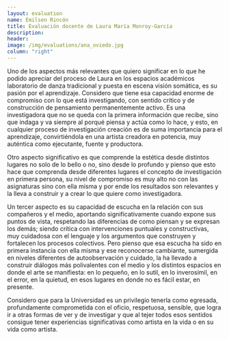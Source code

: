 ```yaml
---
layout: evaluation
name: Emilsen Rincón
title: Evaluación docente de Laura María Monroy-García
description:
header:
image: /img/evaluations/ana_oviedo.jpg
column: "right"
---
```


Uno de los aspectos m&aacute;s relevantes que quiero significar en lo que he podido apreciar del proceso de Laura en los espacios acad&eacute;micos laboratorio de danza tradicional y puesta en escena visi&oacute;n som&aacute;tica, es su pasi&oacute;n por el aprendizaje. Considero que tiene esa capacidad enorme de compromiso con lo que est&aacute; investigando, con sentido cr&iacute;tico y de construcci&oacute;n de pensamiento permanentemente activo. Es una investigadora que no se queda con la primera informaci&oacute;n que recibe, sino que indaga y va siempre al porqu&eacute; piensa y act&uacute;a como lo hace, y esto, en cualquier proceso de investigaci&oacute;n creaci&oacute;n es de suma importancia para el aprendizaje, convirti&eacute;ndola en una artista creadora en potencia, muy aut&eacute;ntica como ejecutante, fuente y productora. &nbsp;&nbsp;

Otro aspecto significativo es que comprende la est&eacute;tica desde distintos lugares no solo de lo bello o no, sino desde lo profundo y pienso que esto hace que comprenda desde diferentes lugares el concepto de investigaci&oacute;n en primera persona, su nivel de compromiso es muy alto no con las asignaturas sino con ella misma y por ende los resultados son relevantes y la lleva a construir y a crear lo que quiere como investigadora.

Un tercer aspecto es su capacidad de escucha en la relaci&oacute;n con sus compa&ntilde;eros y el medio, aportando significativamente cuando expone sus puntos de vista, respetando las diferencias de como piensan y se expresan los dem&aacute;s; siendo cr&iacute;tica con intervenciones puntuales y constructivas, muy cuidadosa con el lenguaje y los argumentos que construyen y fortalecen los procesos colectivos. Pero pienso que esa escucha ha sido en primera instancia con ella misma y ese reconocerse cambiante, sumergida en niveles diferentes de autoobservaci&oacute;n y cuidado, la ha llevado a construir di&aacute;logos m&aacute;s polivalentes con el medio y los distintos espacios en donde el arte se manifiesta: en lo peque&ntilde;o, en lo sutil, en lo inveros&iacute;mil, en el error, en la quietud, en esos lugares en donde no es f&aacute;cil estar, en presente.

Considero que para la Universidad es un privilegio tenerla como egresada, profundamente comprometida con el oficio, respetuosa, sensible, que logra ir a otras formas de ver y de investigar y que al tejer todos esos sentidos consigue tener experiencias significativas como artista en la vida o en su vida como artista.

